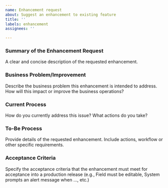 ```yaml
---
name: Enhancement request
about: Suggest an enhancement to existing feature
title: ''
labels: enhancement
assignees: ''

---
```


### Summary of the Enhancement Request
A clear and concise description of the requested enhancement.

### Business Problem/Improvement
Describe the business problem this enhancement is intended to address. How will this impact or improve the business operations?

### Current Process
How do you currently address this issue? What actions do you take?

### To-Be Process
Provide details of the requested enhancement. Include actions, workflow or other specific requirements.

### Acceptance Criteria
Specify the acceptance criteria that the enhancement must meet for acceptance into a production release (e.g., Field must be editable, System prompts an alert message when ..., etc.)
